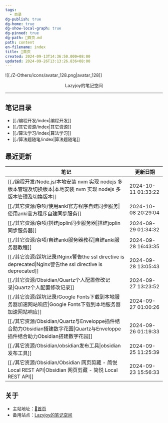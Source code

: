 ```yaml
---
tags:
  - 目录
dg-publish: true
dg-home: true
dg-show-local-graph: true
dg-pinned: true
dg-path: 🏡首页.md
path: content
en-filename: index
title: 🏡首页
created: 2024-09-13T14:36:50.000+08:00
updated: 2024-09-26T13:13:26.836+08:00
---
```

 ![[./Z-Others/icons/avatar_128.png|avatar_128]]
<center>Lazyjoy的笔记空间</center>

---
## 笔记目录  
- [[./编程开发/index|编程开发]]
- [[./其它资源/index|其它资源]]
- [[./算法学习/index|算法学习]]
- [[./算法题随笔/index|算法题随笔]]

## 最近更新
| 笔记                                                                                              | 更新日期                |
| ----------------------------------------------------------------------------------------------- | ------------------- |
| [[./编程开发/Node.js/本地安装 nvm 实现 nodejs 多版本管理及切换版本\|本地安装 nvm 实现 nodejs 多版本管理及切换版本]]                | 2024-10-11 01:33:22 |
| [[./其它资源/杂项/使用anki官方程序自建同步服务\|使用anki官方程序自建同步服务]]                                               | 2024-10-08 20:29:04 |
| [[./其它资源/杂项/搭建joplin同步服务器\|搭建joplin同步服务器]]                                                     | 2024-09-29 01:34:32 |
| [[./其它资源/杂项/自建anki服务器教程\|自建anki服务器教程]]                                                         | 2024-09-28 16:43:35 |
| [[./其它资源/踩坑记录/Nginx警告the ssl directive is deprecated\|Nginx警告the ssl directive is deprecated]] | 2024-09-28 13:05:43 |
| [[./其它资源/Obsidian/Quartz个人配置修改记录\|Quartz个人配置修改记录]]                                             | 2024-09-27 13:23:52 |
| [[./其它资源/踩坑记录/Google Fonts下载到本地服务器加速网站响应\|Google Fonts下载到本地服务器加速网站响应]]                         | 2024-09-27 01:00:26 |
| [[./其它资源/Obsidian/Quartz与Enveloppe插件结合助力Obsidian搭建数字花园\|Quartz与Enveloppe插件结合助力Obsidian搭建数字花园]] | 2024-09-26 01:19:33 |
| [[./其它资源/Obsidian/obsidian发布工具\|obsidian发布工具]]                                                 | 2024-09-25 11:25:39 |
| [[./其它资源/Obsidian/Obsidian 网页剪藏 - 简悦   Local REST API\|Obsidian 网页剪藏 - 简悦   Local REST API]]   | 2024-09-23 15:56:33 |


## 关于
- 主站地址：[🏡首页](https://lazyjack.12123123.xyz/)
- 备用站点：[Lazyjoy的笔记空间](https://lazyjoy.12123123.xyz/)





